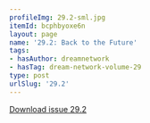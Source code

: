 ```yaml
---
profileImg: 29.2-sml.jpg
itemId: bcphbyoxe6n
layout: page
name: '29.2: Back to the Future'
tags:
- hasAuthor: dreamnetwork
- hasTag: dream-network-volume-29
type: post
urlSlug: '29.2'
---
```

<a href="../files/pdfs/Volume_29/29.2_back_to_the_future.pdf" download="">Download issue 29.2</a>